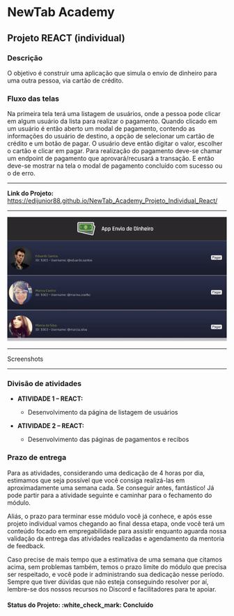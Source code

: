 <h1>NewTab Academy</h1>
<h2>Projeto REACT (individual)</h2>

<h3>Descrição</h3>

<p>O objetivo é construir uma aplicação que simula o envio de dinheiro para uma outra pessoa, via cartão de crédito.</p>

<h3>Fluxo das telas</h3>

<p>Na primeira tela terá uma listagem de usuários, onde a pessoa pode clicar em algum usuário da lista para realizar o pagamento. Quando clicado em um usuário é então aberto um modal de pagamento, contendo as informações do usuário de destino, a opção de selecionar um cartão de crédito e um botão de pagar. O usuário deve então digitar o valor, escolher o cartão e clicar em pagar. Para realização do pagamento deve-se chamar um endpoint de pagamento que aprovará/recusará a transação. E então deve-se mostrar na tela o modal de pagamento concluído com sucesso ou o de erro.</p>

<hr>

<p><strong>Link do Projeto:</strong> <a href="https://edijunior88.github.io/NewTab_Academy_Projeto_Individual_React/" target="__blank">https://edijunior88.github.io/NewTab_Academy_Projeto_Individual_React/</a></p>

<hr>

![Gif](projeto.gif)

<hr>

<p>Screenshots</p>



<hr>

<h3>Divisão de atividades</h3>

<ul>
  <li><strong>ATIVIDADE 1 – REACT:</strong></li>
  <ul>
    <li>Desenvolvimento da página de listagem de usuários</li>
  </ul>
</ul>

<ul>
  <li><strong>ATIVIDADE 2 – REACT:</strong></li>
  <ul>
    <li>Desenvolvimento das páginas de pagamentos e recibos</li>
  </ul>
</ul>


<h3>Prazo de entrega</h3>

<p>Para as atividades, considerando uma dedicação de 4 horas por dia, estimamos que seja possível que você consiga realizá-las em aproximadamente uma semana cada. Se conseguir antes, fantástico! Já pode partir para a atividade seguinte e caminhar para o fechamento do módulo.</p>

<p>Aliás, o prazo para terminar esse módulo você já conhece, e após esse projeto individual vamos chegando ao final dessa etapa, onde você terá um conteúdo focado em empregabilidade para assistir enquanto aguarda nossa validação da entrega das atividades realizadas e agendamento da mentoria de feedback.</p>

<p>Caso precise de mais tempo que a estimativa de uma semana que citamos acima, sem problemas também, temos o prazo limite do módulo que precisa ser respeitado, e você pode ir administrando sua dedicação nesse período. Sempre que tiver dúvidas que não esteja conseguindo resolver por aí, lembre-se dos nossos recursos no Discord e facilitadores para te apoiar.</p>

<h4><b>Status do Projeto:</b> :white_check_mark: Concluído</h4>